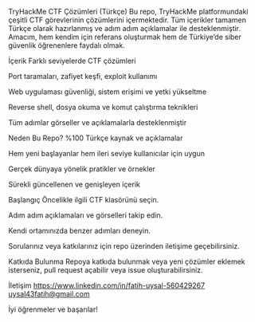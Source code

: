 TryHackMe CTF Çözümleri (Türkçe)
Bu repo, TryHackMe platformundaki çeşitli CTF görevlerinin çözümlerini içermektedir. Tüm içerikler tamamen Türkçe olarak hazırlanmış ve adım adım açıklamalar ile desteklenmiştir. Amacım, hem kendim için referans oluşturmak hem de Türkiye’de siber güvenlik öğrenenlere faydalı olmak.

İçerik
Farklı seviyelerde CTF çözümleri

Port taramaları, zafiyet keşfi, exploit kullanımı

Web uygulaması güvenliği, sistem erişimi ve yetki yükseltme

Reverse shell, dosya okuma ve komut çalıştırma teknikleri

Tüm adımlar görseller ve açıklamalarla desteklenmiştir

Neden Bu Repo?
%100 Türkçe kaynak ve açıklamalar

Hem yeni başlayanlar hem ileri seviye kullanıcılar için uygun

Gerçek dünyaya yönelik pratikler ve örnekler

Sürekli güncellenen ve genişleyen içerik

Başlangıç
Öncelikle ilgili CTF klasörünü seçin.

Adım adım açıklamaları ve görselleri takip edin.

Kendi ortamınızda benzer adımları deneyin.

Sorularınız veya katkılarınız için repo üzerinden iletişime geçebilirsiniz.

Katkıda Bulunma
Repoya katkıda bulunmak veya yeni çözümler eklemek isterseniz, pull request açabilir veya issue oluşturabilirsiniz.

İletişim
https://www.linkedin.com/in/fatih-uysal-560429267
uysal43fatih@gmail.com

İyi öğrenmeler ve başarılar!


